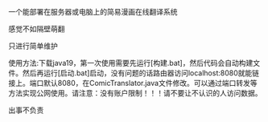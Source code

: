   一个能部署在服务器或电脑上的简易漫画在线翻译系统
  
  感觉不如隔壁萌翻
  
  只进行简单维护

  使用方法:下载java19，第一次使用需要先运行[构建.bat]，然后代码会自动构建文件。然后再运行[启动.bat]启动，没有问题的话路由器访问localhost:8080就能链接上。端口默认8080，在ComicTranslator.java文件修改。可以通过端口转发等方法实现公网使用。请注意：没有账户限制！！！请不要让不认识的人访问数据。

出事不负责
